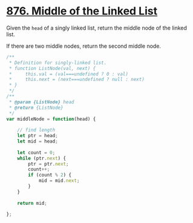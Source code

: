 # [876. Middle of the Linked List](https://leetcode.com/problems/middle-of-the-linked-list/?envType=study-plan&id=algorithm-i)

Given the `head` of a singly linked list, return the middle node of the linked list.

If there are two middle nodes, return the second middle node.

```javascript
/**
 * Definition for singly-linked list.
 * function ListNode(val, next) {
 *     this.val = (val===undefined ? 0 : val)
 *     this.next = (next===undefined ? null : next)
 * }
 */
/**
 * @param {ListNode} head
 * @return {ListNode}
 */
var middleNode = function(head) {
    
    // find length
    let ptr = head;
    let mid = head;
    
    let count = 0;
    while (ptr.next) {
        ptr = ptr.next;
        count++;
        if (count % 2) {
            mid = mid.next;
        }
    }
 
    return mid;       
    
};
```

